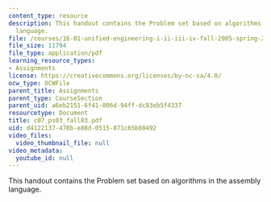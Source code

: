 ```yaml
---
content_type: resource
description: This handout contains the Problem set based on algorithms in the assembly
  language.
file: /courses/16-01-unified-engineering-i-ii-iii-iv-fall-2005-spring-2006/d4122137478be88d0515871c65b80492_c07_ps03_fall03.pdf
file_size: 11794
file_type: application/pdf
learning_resource_types:
- Assignments
license: https://creativecommons.org/licenses/by-nc-sa/4.0/
ocw_type: OCWFile
parent_title: Assignments
parent_type: CourseSection
parent_uid: a6eb2151-6f41-806d-94ff-dc83eb5f4337
resourcetype: Document
title: c07_ps03_fall03.pdf
uid: d4122137-478b-e88d-0515-871c65b80492
video_files:
  video_thumbnail_file: null
video_metadata:
  youtube_id: null
---
```

This handout contains the Problem set based on algorithms in the assembly language.